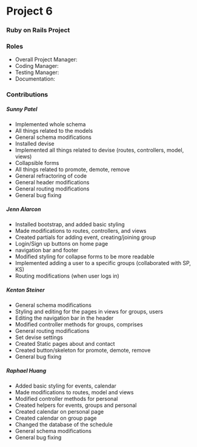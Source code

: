 # Project 6
### Ruby on Rails Project

### Roles
* Overall Project Manager:
* Coding Manager:
* Testing Manager:
* Documentation:

### Contributions

##### Sunny Patel
* Implemented whole schema
* All things related to the models
* General schema modifications
* Installed devise
* Implemented all things related to devise (routes, controllers, model, views)
* Collapsible forms
* All things related to promote, demote, remove
* General refractoring of code
* General header modifications
* General routing modifications
* General bug fixing


##### Jenn Alarcon
* Installed bootstrap, and added basic styling
* Made modifications to routes, controllers, and views
* Created partials for adding event, creating/joining group
* Login/Sign up buttons on home page
* navigation bar and footer
* Modified styling for collapse forms to be more readable
* Implemented adding a user to a specific groups (collaborated with SP, KS)
* Routing modifications (when user logs in)




##### Kenton Steiner
* General schema modifications
* Styling and editing for the pages in views for groups, users
* Editing the navigation bar in the header
* Modified controller methods for groups, comprises
* General routing modifications
* Set devise settings
* Created Static pages about and contact
* Created button/skeleton for promote, demote, remove
* General bug fixing


##### Raphael Huang
* Added basic styling for events, calendar
* Made modifications to routes, model and views
* Modified controller methods for personal
* Created helpers for events, groups and personal
* Created calendar on personal page
* Created calendar on group page
* Changed the database of the schedule
* General schema modifications
* General bug fixing
